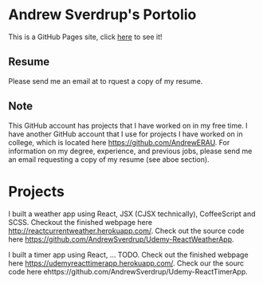 # Andrew Sverdrup's Portolio
This is a GitHub Pages site, click [here](https://andrewsverdrup.github.io/resume-cv/) to see it!

## Resume
Please send me an email at to rquest a copy of my resume.

## Note
This GitHub account has projects that I have worked on in my free time.  I have another GitHub account that I use for projects I have worked on in college, which is located here https://github.com/AndrewERAU.  For information on my degree, experience, and previous jobs, please send me an email requesting a copy of my resume (see aboe section).

# Projects
I built a weather app using React, JSX (CJSX technically), CoffeeScript and SCSS.  Checkout the finished webpage here http://reactcurrentweather.herokuapp.com/.  Check out the source code here https://github.com/AndrewSverdrup/Udemy-ReactWeatherApp.

I built a timer app using React, ... TODO.  Check out the finished webpage here https://udemyreacttimerapp.herokuapp.com/.  Check our the sourc code here ehttps://github.com/AndrewSverdrup/Udemy-ReactTimerApp.


